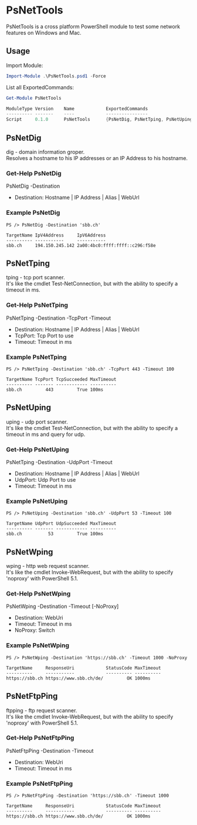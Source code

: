 # PsNetTools

PsNetTools is a cross platform PowerShell module to test some network features on Windows and Mac.  

## Usage

Import Module:  

````powershell
Import-Module .\PsNetTools.psd1 -Force
````

List all ExportedCommands:  

````powershell
Get-Module PsNetTools

ModuleType Version    Name            ExportedCommands
---------- -------    ----            ----------------
Script     0.1.0      PsNetTools      {PsNetDig, PsNetTping, PsNetUping, PsNetWping}
````

## PsNetDig

dig - domain information groper.  
Resolves a hostname to his IP addresses or an IP Address to his hostname.  

### Get-Help PsNetDig

PsNetDig -Destination

- Destination: Hostname | IP Address | Alias | WebUrl

### Example PsNetDig

````
PS /> PsNetDig -Destination 'sbb.ch'

TargetName IpV4Address     IpV6Address
---------- -----------     -----------
sbb.ch     194.150.245.142 2a00:4bc0:ffff:ffff::c296:f58e
````

## PsNetTping

tping - tcp port scanner.  
It's like the cmdlet Test-NetConnection, but with the ability to specify a timeout in ms.  

### Get-Help PsNetTping

PsNetTping -Destination -TcpPort -Timeout

- Destination: Hostname | IP Address | Alias | WebUrl
- TcpPort:     Tcp Port to use
- Timeout:     Timeout in ms

### Example PsNetTping

````
PS /> PsNetTping -Destination 'sbb.ch' -TcpPort 443 -Timeout 100

TargetName TcpPort TcpSucceeded MaxTimeout
---------- ------- ------------ ----------
sbb.ch         443         True 100ms
````

## PsNetUping

uping - udp port scanner.  
It's like the cmdlet Test-NetConnection, but with the ability to specify a timeout in ms and query for udp.  

### Get-Help PsNetUping

PsNetTping -Destination -UdpPort -Timeout

- Destination: Hostname | IP Address | Alias | WebUrl
- UdpPort:     Udp Port to use
- Timeout:     Timeout in ms

### Example PsNetUping

````
PS /> PsNetUping -Destination 'sbb.ch' -UdpPort 53 -Timeout 100

TargetName UdpPort UdpSucceeded MaxTimeout
---------- ------- ------------ ----------
sbb.ch          53         True 100ms
````

## PsNetWping

wping - http web request scanner.  
It's like the cmdlet Invoke-WebRequest, but with the ability to specify 'noproxy' with PowerShell 5.1.  

### Get-Help PsNetWping

PsNetWping -Destination -Timeout [-NoProxy]

- Destination: WebUri
- Timeout:     Timeout in ms
- NoProxy:     Switch

### Example PsNetWping

````
PS /> PsNetWping -Destination 'https://sbb.ch' -Timeout 1000 -NoProxy

TargetName     ResponseUri            StatusCode MaxTimeout
----------     -----------            ---------- ----------
https://sbb.ch https://www.sbb.ch/de/         OK 1000ms
````

## PsNetFtpPing

ftpping - ftp request scanner.  
It's like the cmdlet Invoke-WebRequest, but with the ability to specify 'noproxy' with PowerShell 5.1.  

### Get-Help PsNetFtpPing

PsNetFtpPing -Destination -Timeout

- Destination: WebUri
- Timeout:     Timeout in ms

### Example PsNetFtpPing

````
PS /> PsNetFtpPing -Destination 'https://sbb.ch' -Timeout 1000

TargetName     ResponseUri            StatusCode MaxTimeout
----------     -----------            ---------- ----------
https://sbb.ch https://www.sbb.ch/de/         OK 1000ms
````
